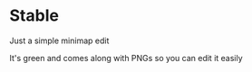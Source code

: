 # Stable

Just a simple minimap edit

It's green and comes along with PNGs so you can edit it easily
